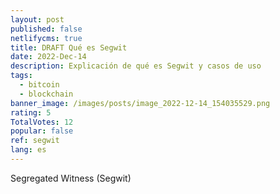 ```yaml
---
layout: post
published: false
netlifycms: true
title: DRAFT Qué es Segwit
date: 2022-Dec-14
description: Explicación de qué es Segwit y casos de uso
tags:
  - bitcoin
  - blockchain
banner_image: /images/posts/image_2022-12-14_154035529.png
rating: 5
TotalVotes: 12
popular: false
ref: segwit
lang: es
---
```

S﻿egregated Witness (Segwit)